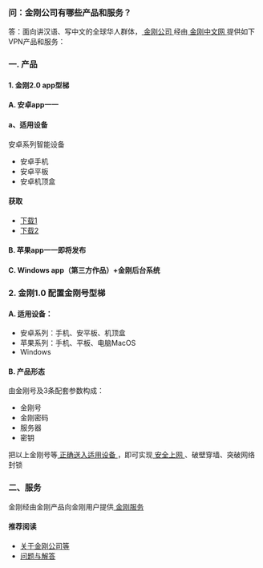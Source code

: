 ### 问：金刚公司有哪些产品和服务？

答：面向讲汉语、写中文的全球华人群体，[ 金刚公司 ](https://a2zitpro.github.io/web/金刚公司)经由[ 金刚中文网 ](https://a2zitpro.github.io/web/金刚中文网)提供如下VPN产品和服务：

### 一. 产品
#### 1. 金刚2.0 app型梯
#### A. 安卓app一一
#### a、适用设备
安卓系列智能设备

- 安卓手机
- 安卓平板
- 安卓机顶盒

#### 获取
- [下载1](https://github.com/a2zitpro/client/releases/download/latest/app-prod-release.apk)
- [下载2](https://myfasttrack.org/midman/dl_an_1358.php)
#### B. 苹果app一一即将发布

#### C. Windows app（第三方作品）+金刚后台系统

### 2. 金刚1.0 配置金刚号型梯

#### A. 适用设备：
- 安卓系列：手机、安平板、机顶盒
- 苹果系列：手机、平板、电脑MacOS
- Windows

#### B. 产品形态
由金刚号及3条配套参数构成：
- 金刚号
- 金刚密码
- 服务器
- 密钥

把以上金刚号等[ 正确送入适用设备 ](https://a2zitpro.github.io/web/配置说明)，即可实现[ 安全上网 ](https://a2zitpro.github.io/web/产品与服务的价值)、破壁穿墙、突破网络封锁<br>

### 二、服务
金刚经由金刚产品向金刚用户提供[ 金刚服务 ](https://a2zitpro.github.io/web/金刚服务)

#### 推荐阅读
- [关于金刚公司等](https://a2zitpro.github.io/web/列表-关于金刚公司及相关问题)
- [问题与解答](https://a2zitpro.github.io/web/列表-问题与解答)
